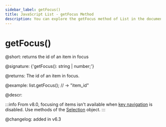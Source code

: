 ```yaml
---
sidebar_label: getFocus()
title: JavaScript List - getFocus Method 
description: You can explore the getFocus method of List in the documentation of the DHTMLX JavaScript UI library. Browse developer guides and API reference, try out code examples and live demos, and download a free 30-day evaluation version of DHTMLX Suite.
---
```


# getFocus()

@short: returns the id of an item in focus

@signature: {'getFocus(): string | number;'}

@returns:
The id of an item in focus.

@example:
list.getFocus(); // -> "item_id"

@descr:

:::info
From v8.0, focusing of items isn't available when [key navigation](list/api/list_keynavigation_config.md) is disabled. Use methods of the [Selection](selection.md#methods) object.
:::

@changelog:
added in v6.3

[comment]: # (@related: list/work_with_list.md#setting-focus-on-item)
